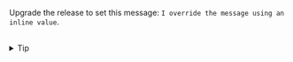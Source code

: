 
Upgrade the release to set this message: `I override the message using an inline value`.


<br>
<details><summary>Tip</summary>
<br>

```plain
helm upgrade -h
```{{exec}}

</details>


<br>
<details><summary>Solution</summary>
<br>

```plain
helm -n dev-ns upgrade --install mock-app oci://docker.io/benmalekarim/mock-app --set message="I override the message using an inline value"
```{{exec}}

</details>

